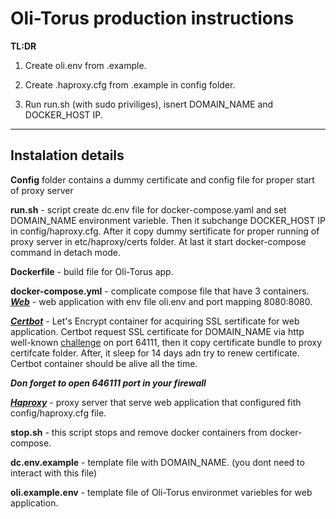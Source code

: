 # Oli-Torus production instructions

**TL:DR**

1. Create oli.env from .example.

2. Create .haproxy.cfg from .example in config folder.

3. Run run.sh (with sudo priviliges), isnert DOMAIN_NAME and DOCKER_HOST IP.  

________________________________

## Instalation details  

**Config** folder contains a dummy certificate and config file for proper start of proxy server

**run.sh** - script create dc.env file for docker-compose.yaml and set DOMAIN_NAME environment varieble.
Then it subchange DOCKER_HOST IP in config/haproxy.cfg. After it copy dummy sertificate for proper running of proxy server in etc/haproxy/certs folder.
At last it start docker-compose command in detach mode.

**Dockerfile** - build file for Oli-Torus app.

**docker-compose.yml** - complicate compose file that have 3 containers.
[***Web***](https://github.com/Simon-Initiative/oli-torus) - web application with env file oli.env and port mapping 8080:8080.

[***Certbot***](https://certbot.eff.org/) - Let's Encrypt container for acquiring SSL sertificate for web application.
Certbot request SSL certificate for DOMAIN_NAME via http well-known [challenge](https://letsencrypt.org/docs/challenge-types/) on port 64111, then it copy certificate bundle to proxy certifcate folder.
After, it sleep for 14 days adn try to renew certificate. Certbot container should be alive all the time.

***Don forget to open 646111 port in your firewall***

[***Haproxy***](http://www.haproxy.org/) - proxy server that serve web application that configured fith config/haproxy.cfg file.

**stop.sh** - this script stops and remove docker containers from docker-compose.

**dc.env.example** - template file with DOMAIN_NAME. (you dont need to interact with this file)

**oli.example.env** - template file of Oli-Torus environmet variebles for web application.
